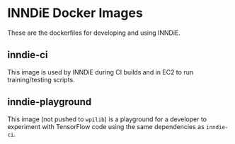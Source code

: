 # INNDiE Docker Images

These are the dockerfiles for developing and using INNDiE.

## inndie-ci

This image is used by INNDiE during CI builds and in EC2 to run training/testing scripts.

## inndie-playground

This image (not pushed to `wpilib`) is a playground for a developer to experiment with TensorFlow code using the same dependencies as `inndie-ci`.
